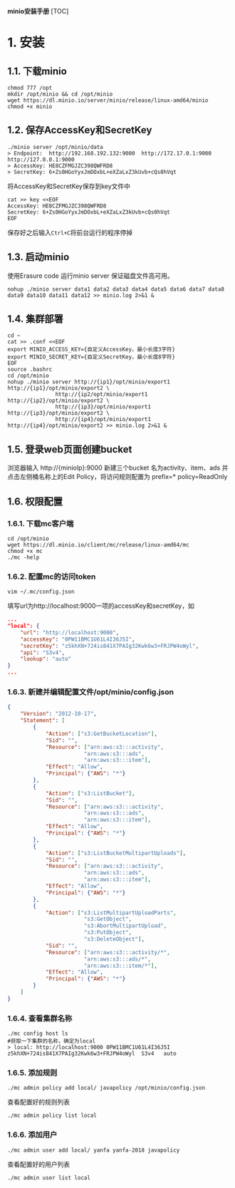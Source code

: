 **minio安装手册**
[TOC]


# 1. 安装

## 1.1. 下载minio

```shell
chmod 777 /opt
mkdir /opt/minio && cd /opt/minio
wget https://dl.minio.io/server/minio/release/linux-amd64/minio
chmod +x minio
```

## 1.2. 保存AccessKey和SecretKey

```shell
./minio server /opt/minio/data
> Endpoint:  http://192.168.192.132:9000  http://172.17.0.1:9000  http://127.0.0.1:9000
> AccessKey: HE8CZFMGJZC398QWFRD8
> SecretKey: 6+Zs0HGoYyxJmDOxbL+eXZaLxZ3kUvb+cQs0hVqt
```

将AccessKey和SecretKey保存到key文件中

```shell
cat >> key <<EOF
AccessKey: HE8CZFMGJZC398QWFRD8
SecretKey: 6+Zs0HGoYyxJmDOxbL+eXZaLxZ3kUvb+cQs0hVqt
EOF
```

保存好之后输入```Ctrl+C```将前台运行的程序停掉

## 1.3. 启动minio
使用Erasure code 运行minio server 保证磁盘文件高可用。

```shell
nohup ./minio server data1 data2 data3 data4 data5 data6 data7 data8 data9 data10 data11 data12 >> minio.log 2>&1 &
```

## 1.4. 集群部署

```shell
cd ~
cat >> .conf <<EOF
export MINIO_ACCESS_KEY={自定义AccessKey，最小长度3字符}
export MINIO_SECRET_KEY={自定义SecretKey，最小长度8字符}
EOF
source .bashrc
cd /opt/minio
nohup ./minio server http://{ip1}/opt/minio/export1 http://{ip1}/opt/minio/export2 \
               http://{ip2/opt/minio/export1 http://{ip2}/opt/minio/export2 \
               http://{ip3}/opt/minio/export1 http://{ip3}/opt/minio/export2 \
               http://{ip4}/opt/minio/export1 http://{ip4}/opt/minio/export2 >> minio.log 2>&1 &
```

## 1.5. 登录web页面创建bucket

浏览器输入 http://{minioIp}:9000
新建三个bucket 名为activity、item、ads 并点击左侧桶名称上的Edit Policy，将访问规则配置为
prefix=*    policy=ReadOnly
               
## 1.6. 权限配置

### 1.6.1. 下载mc客户端

```shell
cd /opt/minio
wget https://dl.minio.io/client/mc/release/linux-amd64/mc
chmod +x mc
./mc -help
```

### 1.6.2. 配置mc的访问token

```shell
vim ~/.mc/config.json
```

填写url为http://localhost:9000一项的accessKey和secretKey，如

```json
...
"local": {
    "url": "http://localhost:9000",
    "accessKey": "0PW11BMC1U61L4I36J5I",
    "secretKey": "z5khXN+724is841X7PAIg32Kwk6w3+FRJPW4oWyl",
    "api": "S3v4",
    "lookup": "auto"
}
...
```

### 1.6.3. 新建并编辑配置文件/opt/minio/config.json

```json
{
    "Version": "2012-10-17",
    "Statement": [
        {
            "Action": ["s3:GetBucketLocation"],
            "Sid": "",
            "Resource": ["arn:aws:s3:::activity",
                        "arn:aws:s3:::ads",
                        "arn:aws:s3:::item"],
            "Effect": "Allow",
            "Principal": {"AWS": "*"}
        },
        {
            "Action": ["s3:ListBucket"],
            "Sid": "",
            "Resource": ["arn:aws:s3:::activity",
                        "arn:aws:s3:::ads",
                        "arn:aws:s3:::item"],
            "Effect": "Allow",
            "Principal": {"AWS": "*"}
        },
        {
            "Action": ["s3:ListBucketMultipartUploads"],
            "Sid": "",
            "Resource": ["arn:aws:s3:::activity",
                        "arn:aws:s3:::ads",
                        "arn:aws:s3:::item"],
            "Effect": "Allow",
            "Principal": {"AWS": "*"}
        },
        {
            "Action": ["s3:ListMultipartUploadParts",
                        "s3:GetObject",
                        "s3:AbortMultipartUpload",
                        "s3:PutObject",
                        "s3:DeleteObject"],
            "Sid": "",
            "Resource": ["arn:aws:s3:::activity/*",
                        "arn:aws:s3:::ads/*",
                        "arn:aws:s3:::item/*"],
            "Effect": "Allow",
            "Principal": {"AWS": "*"}
        }
    ]
}
```

### 1.6.4. 查看集群名称

```shell
./mc config host ls
#获取一下集群的名称，确定为local
> local: http://localhost:9000 0PW11BMC1U61L4I36J5I z5khXN+724is841X7PAIg32Kwk6w3+FRJPW4oWyl  S3v4   auto 
```

### 1.6.5. 添加规则

```shell
./mc admin policy add local/ javapolicy /opt/minio/config.json
```

查看配置好的规则列表

```shell
./mc admin policy list local
```

### 1.6.6. 添加用户

```shell
./mc admin user add local/ yanfa yanfa-2018 javapolicy
```

查看配置好的用户列表

```shell
./mc admin user list local
```